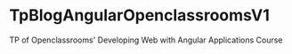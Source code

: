 # TpBlogAngularOpenclassroomsV1

TP of Openclassrooms' Developing Web with Angular Applications Course

